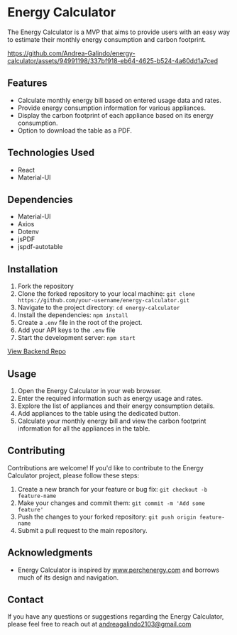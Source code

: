 # Energy Calculator

The Energy Calculator is a MVP that aims to provide users with an easy way to estimate their monthly energy consumption and carbon footprint.


https://github.com/Andrea-Galindo/energy-calculator/assets/94991198/337bf918-eb64-4625-b524-4a60dd1a7ced


## Features

- Calculate monthly energy bill based on entered usage data and rates.
- Provide energy consumption information for various appliances.
- Display the carbon footprint of each appliance based on its energy consumption.
- Option to download the table as a PDF.

## Technologies Used

- React
- Material-UI

## Dependencies

- Material-UI
- Axios
- Dotenv
- jsPDF
- jspdf-autotable

## Installation

1. Fork the repository
2. Clone the forked repository to your local machine: `git clone https://github.com/your-username/energy-calculator.git`
3. Navigate to the project directory: `cd energy-calculator`
4. Install the dependencies: `npm install`
5. Create a `.env` file in the root of the project.
6. Add your API keys to the `.env` file
7. Start the development server: `npm start`

[View Backend Repo](https://github.com/Andrea-Galindo/energy-consumption-api)

## Usage

1. Open the Energy Calculator in your web browser.
2. Enter the required information such as energy usage and rates.
3. Explore the list of appliances and their energy consumption details.
4. Add appliances to the table using the dedicated button.
5. Calculate your monthly energy bill and view the carbon footprint information for all the appliances in the table.

## Contributing

Contributions are welcome! If you'd like to contribute to the Energy Calculator project, please follow these steps:

1. Create a new branch for your feature or bug fix: `git checkout -b feature-name`
2. Make your changes and commit them: `git commit -m 'Add some feature'`
3. Push the changes to your forked repository: `git push origin feature-name`
4. Submit a pull request to the main repository.

## Acknowledgments

- Energy Calculator is inspired by www.perchenergy.com and borrows much of its design and navigation.

## Contact

If you have any questions or suggestions regarding the Energy Calculator, please feel free to reach out at andreagalindo2103@gmail.com
